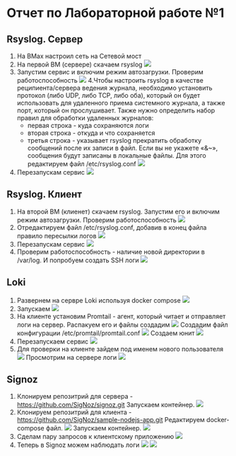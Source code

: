 # Отчет по Лабораторной работе №1
## Rsyslog. Сервер
1. На ВМах настроил сеть на Сетевой мост
2. На первой ВМ (сервере) скачаем rsyslog
   ![](https://github.com/timMong/MIREA_TOIB_2023/blob/main/Practice_4/images/1.png)
3. Запустим сервис и включим режим автозагрузки. Проверим работоспособность
   ![](https://github.com/timMong/MIREA_TOIB_2023/blob/main/Practice_4/images/2.png)
4.Чтобы настроить rsyslog в качестве реципиента/сервера ведения журнала, необходимо установить протокол (либо UDP, либо TCP,   либо оба), который он будет использовать для удаленного приема системного журнала, а также      порт, который он прослушивает. Также нужно определить набор правил для обработки удаленных журналов:
    - первая строка - куда сохраняются логи
    - вторая строка - откуда и что сохраняется
    - третья строка - указывает rsyslog прекратить обработку сообщений после их записи в файл. Если вы не укажете «&~», сообщения будут записаны в локальные файлы.
  Для этого редактируем файл /etc/rsyslog.conf
  ![](https://github.com/timMong/MIREA_TOIB_2023/blob/main/Practice_4/images/3.png)
5. Перезапускам сервис
   ![](https://github.com/timMong/MIREA_TOIB_2023/blob/main/Practice_4/images/4.png)

## Rsyslog. Клиент
1. На второй ВМ (клиенет) скачаем rsyslog. Запустим его и включим режим автозагрузки. Проверим работоспособность
   ![](https://github.com/timMong/MIREA_TOIB_2023/blob/main/Practice_4/images/5.png)
2. Отредактируем файл /etc/rsyslog.conf, добавив в конец файла правило пересылки логов
   ![](https://github.com/timMong/MIREA_TOIB_2023/blob/main/Practice_4/images/6.png)
3. Перезапускам сервис
   ![](https://github.com/timMong/MIREA_TOIB_2023/blob/main/Practice_4/images/7.png)
5. Проверим работоспособность - наличие новой директории в /var/log. И попробуем создать SSH логи
   ![](https://github.com/timMong/MIREA_TOIB_2023/blob/main/Practice_4/images/8.png)

## Loki
1. Развернем на сервре Loki используя docker compose
   ![](https://github.com/timMong/MIREA_TOIB_2023/blob/main/Practice_4/images/9.png)
2. Запускаем
   ![](https://github.com/timMong/MIREA_TOIB_2023/blob/main/Practice_4/images/10.png)
3. На клиенте установим Promtail - агент, который читает и отправляет логи на сервер. Распакуем его и файлы создадим
   ![](https://github.com/timMong/MIREA_TOIB_2023/blob/main/Practice_4/images/11.png)
   Создадим файл конфигурации /etc/promtail/promtail.conf
   ![](https://github.com/timMong/MIREA_TOIB_2023/blob/main/Practice_4/images/12.png)
   Создаем юнит
   ![](https://github.com/timMong/MIREA_TOIB_2023/blob/main/Practice_4/images/13.png)
4. Перезапускаем сервис
   ![](https://github.com/timMong/MIREA_TOIB_2023/blob/main/Practice_4/images/14.png)
5. Для проверки на клиенте зайдем под именем нового пользователя
   ![](https://github.com/timMong/MIREA_TOIB_2023/blob/main/Practice_4/images/15.png)
   Просмотрим на сервере логи
   ![](https://github.com/timMong/MIREA_TOIB_2023/blob/main/Practice_4/images/16.png)

## Signoz
1. Клонируем репозитрий для сервера - https://github.com/SigNoz/signoz.git
   Запускаем контейнер.
   ![](https://github.com/timMong/MIREA_TOIB_2023/blob/main/Practice_4/images/17.png)
2. Клонируем репозитрий для клиента - https://github.com/SigNoz/sample-nodejs-app.git
   Редактируем docker-compose файл.
   ![](https://github.com/timMong/MIREA_TOIB_2023/blob/main/Practice_4/images/18.1.png)
   Запускаем контейнер.
   ![](https://github.com/timMong/MIREA_TOIB_2023/blob/main/Practice_4/images/18.png)
3. Сделам пару запросов к клиентскому приложению
   ![](https://github.com/timMong/MIREA_TOIB_2023/blob/main/Practice_4/images/19.png)
5. Теперь в Signoz можем наблюдать логи
   ![](https://github.com/timMong/MIREA_TOIB_2023/blob/main/Practice_4/images/20.png)
   ![](https://github.com/timMong/MIREA_TOIB_2023/blob/main/Practice_4/images/21.png)







   
